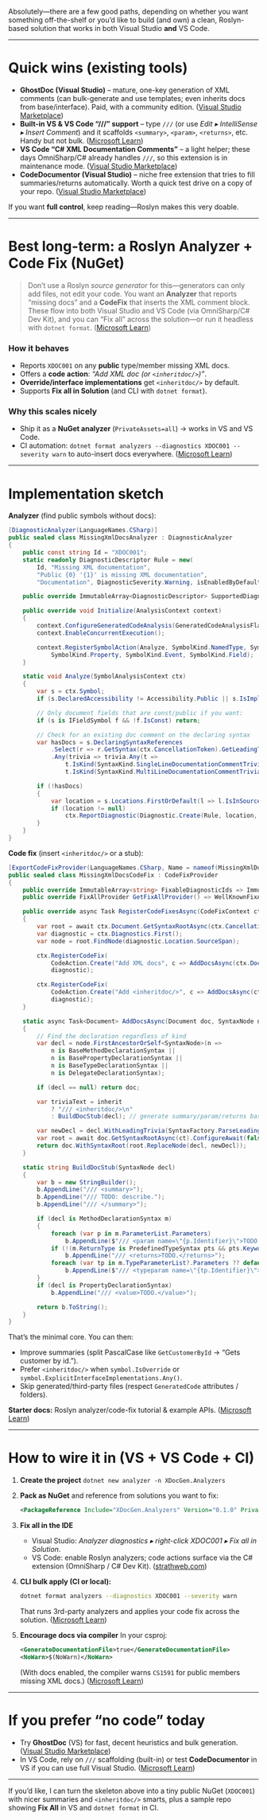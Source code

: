 Absolutely—there are a few good paths, depending on whether you want something off-the-shelf or you’d like to build (and own) a clean, Roslyn-based solution that works in both Visual Studio **and** VS Code.

---

# Quick wins (existing tools)

* **GhostDoc (Visual Studio)** – mature, one-key generation of XML comments (can bulk-generate and use templates; even inherits docs from base/interface). Paid, with a community edition. ([Visual Studio Marketplace][1])
* **Built-in VS & VS Code “///” support** – type `///` (or use *Edit ▸ IntelliSense ▸ Insert Comment*) and it scaffolds `<summary>`, `<param>`, `<returns>`, etc. Handy but not bulk. ([Microsoft Learn][2])
* **VS Code “C# XML Documentation Comments”** – a light helper; these days OmniSharp/C# already handles `///`, so this extension is in maintenance mode. ([Visual Studio Marketplace][3])
* **CodeDocumentor (Visual Studio)** – niche free extension that tries to fill summaries/returns automatically. Worth a quick test drive on a copy of your repo. ([Visual Studio Marketplace][4])

If you want **full control**, keep reading—Roslyn makes this very doable.

---

# Best long-term: a Roslyn Analyzer + Code Fix (NuGet)

> Don’t use a Roslyn *source generator* for this—generators can only add files, not edit your code. You want an **Analyzer** that reports “missing docs” and a **CodeFix** that inserts the XML comment block. These flow into both Visual Studio and VS Code (via OmniSharp/C# Dev Kit), and you can “Fix all” across the solution—or run it headless with `dotnet format`. ([Microsoft Learn][5])

### How it behaves

* Reports `XDOC001` on any **public** type/member missing XML docs.
* Offers a **code action**: *“Add XML doc (or `<inheritdoc/>`)”*.
* **Override/interface implementations** get `<inheritdoc/>` by default.
* Supports **Fix all in Solution** (and CLI with `dotnet format`).

### Why this scales nicely

* Ship it as a **NuGet analyzer** (`PrivateAssets=all`) → works in VS and VS Code.
* CI automation: `dotnet format analyzers --diagnostics XDOC001 --severity warn` to auto-insert docs everywhere. ([Microsoft Learn][6])

---

# Implementation sketch

**Analyzer** (find public symbols without docs):

```csharp
[DiagnosticAnalyzer(LanguageNames.CSharp)]
public sealed class MissingXmlDocsAnalyzer : DiagnosticAnalyzer
{
    public const string Id = "XDOC001";
    static readonly DiagnosticDescriptor Rule = new(
        Id, "Missing XML documentation",
        "Public {0} '{1}' is missing XML documentation",
        "Documentation", DiagnosticSeverity.Warning, isEnabledByDefault: true);

    public override ImmutableArray<DiagnosticDescriptor> SupportedDiagnostics => ImmutableArray.Create(Rule);

    public override void Initialize(AnalysisContext context)
    {
        context.ConfigureGeneratedCodeAnalysis(GeneratedCodeAnalysisFlags.None);
        context.EnableConcurrentExecution();

        context.RegisterSymbolAction(Analyze, SymbolKind.NamedType, SymbolKind.Method,
            SymbolKind.Property, SymbolKind.Event, SymbolKind.Field);
    }

    static void Analyze(SymbolAnalysisContext ctx)
    {
        var s = ctx.Symbol;
        if (s.DeclaredAccessibility != Accessibility.Public || s.IsImplicitlyDeclared) return;

        // Only document fields that are const/public if you want:
        if (s is IFieldSymbol f && !f.IsConst) return;

        // Check for an existing doc comment on the declaring syntax
        var hasDocs = s.DeclaringSyntaxReferences
            .Select(r => r.GetSyntax(ctx.CancellationToken).GetLeadingTrivia())
            .Any(trivia => trivia.Any(t =>
                t.IsKind(SyntaxKind.SingleLineDocumentationCommentTrivia) ||
                t.IsKind(SyntaxKind.MultiLineDocumentationCommentTrivia)));

        if (!hasDocs)
        {
            var location = s.Locations.FirstOrDefault(l => l.IsInSource);
            if (location != null)
                ctx.ReportDiagnostic(Diagnostic.Create(Rule, location, s.Kind, s.Name));
        }
    }
}
```

**Code fix** (insert `<inheritdoc/>` or a stub):

```csharp
[ExportCodeFixProvider(LanguageNames.CSharp, Name = nameof(MissingXmlDocsCodeFix)), Shared]
public sealed class MissingXmlDocsCodeFix : CodeFixProvider
{
    public override ImmutableArray<string> FixableDiagnosticIds => ImmutableArray.Create(MissingXmlDocsAnalyzer.Id);
    public override FixAllProvider GetFixAllProvider() => WellKnownFixAllProviders.BatchFixer;

    public override async Task RegisterCodeFixesAsync(CodeFixContext ctx)
    {
        var root = await ctx.Document.GetSyntaxRootAsync(ctx.CancellationToken).ConfigureAwait(false);
        var diagnostic = ctx.Diagnostics.First();
        var node = root.FindNode(diagnostic.Location.SourceSpan);

        ctx.RegisterCodeFix(
            CodeAction.Create("Add XML docs", c => AddDocsAsync(ctx.Document, node, inherit: false, c)),
            diagnostic);

        ctx.RegisterCodeFix(
            CodeAction.Create("Add <inheritdoc/>", c => AddDocsAsync(ctx.Document, node, inherit: true, c)),
            diagnostic);
    }

    static async Task<Document> AddDocsAsync(Document doc, SyntaxNode node, bool inherit, CancellationToken ct)
    {
        // Find the declaration regardless of kind
        var decl = node.FirstAncestorOrSelf<SyntaxNode>(n =>
            n is BaseMethodDeclarationSyntax ||
            n is BasePropertyDeclarationSyntax ||
            n is BaseTypeDeclarationSyntax ||
            n is DelegateDeclarationSyntax);

        if (decl == null) return doc;

        var triviaText = inherit
            ? "/// <inheritdoc/>\n"
            : BuildDocStub(decl); // generate summary/param/returns based on symbol

        var newDecl = decl.WithLeadingTrivia(SyntaxFactory.ParseLeadingTrivia(triviaText).AddRange(decl.GetLeadingTrivia()));
        var root = await doc.GetSyntaxRootAsync(ct).ConfigureAwait(false);
        return doc.WithSyntaxRoot(root.ReplaceNode(decl, newDecl));
    }

    static string BuildDocStub(SyntaxNode decl)
    {
        var b = new StringBuilder();
        b.AppendLine("/// <summary>");
        b.AppendLine("/// TODO: describe.");
        b.AppendLine("/// </summary>");

        if (decl is MethodDeclarationSyntax m)
        {
            foreach (var p in m.ParameterList.Parameters)
                b.AppendLine($"/// <param name=\"{p.Identifier}\">TODO.</param>");
            if (!(m.ReturnType is PredefinedTypeSyntax pts && pts.Keyword.IsKind(SyntaxKind.VoidKeyword)))
                b.AppendLine("/// <returns>TODO.</returns>");
            foreach (var tp in m.TypeParameterList?.Parameters ?? default)
                b.AppendLine($"/// <typeparam name=\"{tp.Identifier}\">TODO.</typeparam>");
        }
        if (decl is PropertyDeclarationSyntax)
            b.AppendLine("/// <value>TODO.</value>");

        return b.ToString();
    }
}
```

That’s the minimal core. You can then:

* Improve summaries (split PascalCase like `GetCustomerById` → “Gets customer by id.”).
* Prefer `<inheritdoc/>` when `symbol.IsOverride` or `symbol.ExplicitInterfaceImplementations.Any()`.
* Skip generated/third-party files (respect `GeneratedCode` attributes / folders).

**Starter docs:** Roslyn analyzer/code-fix tutorial & example APIs. ([Microsoft Learn][5])

---

# How to wire it in (VS + VS Code + CI)

1. **Create the project**
   `dotnet new analyzer -n XDocGen.Analyzers`

2. **Pack as NuGet** and reference from solutions you want to fix:

   ```xml
   <PackageReference Include="XDocGen.Analyzers" Version="0.1.0" PrivateAssets="all" />
   ```

3. **Fix all in the IDE**

   * Visual Studio: *Analyzer diagnostics ▸ right-click XDOC001 ▸ Fix all in Solution*.
   * VS Code: enable Roslyn analyzers; code actions surface via the C# extension (OmniSharp / C# Dev Kit). ([strathweb.com][7])

4. **CLI bulk apply (CI or local):**

   ```bash
   dotnet format analyzers --diagnostics XDOC001 --severity warn
   ```

   That runs 3rd-party analyzers and applies your code fix across the solution. ([Microsoft Learn][6])

5. **Encourage docs via compiler**
   In your csproj:

   ```xml
   <GenerateDocumentationFile>true</GenerateDocumentationFile>
   <NoWarn>$(NoWarn)</NoWarn>
   ```

   (With docs enabled, the compiler warns `CS1591` for public members missing XML docs.) ([Microsoft Learn][8])

---

# If you prefer “no code” today

* Try **GhostDoc** (VS) for fast, decent heuristics and bulk generation. ([Visual Studio Marketplace][1])
* In VS Code, rely on `///` scaffolding (built-in) or test **CodeDocumentor** in VS if you can use full Visual Studio. ([Microsoft Learn][2])

---

If you’d like, I can turn the skeleton above into a tiny public NuGet (`XDOC001`) with nicer summaries and `<inheritdoc/>` smarts, plus a sample repo showing **Fix All** in VS and `dotnet format` in CI.

[1]: https://marketplace.visualstudio.com/items?itemName=sergeb.GhostDoc&utm_source=chatgpt.com "GhostDoc Community for VS2017 and Later"
[2]: https://learn.microsoft.com/en-us/visualstudio/ide/reference/generate-xml-documentation-comments?view=vs-2022&utm_source=chatgpt.com "Insert XML documentation comments - Visual Studio"
[3]: https://marketplace.visualstudio.com/items?itemName=k--kato.docomment&utm_source=chatgpt.com "C# XML Documentation Comments"
[4]: https://marketplace.visualstudio.com/items?itemName=DanTurco.CodeDocumentor&utm_source=chatgpt.com "CodeDocumentor"
[5]: https://learn.microsoft.com/en-us/dotnet/csharp/roslyn-sdk/tutorials/how-to-write-csharp-analyzer-code-fix?utm_source=chatgpt.com "Tutorial: Write your first analyzer and code fix - C#"
[6]: https://learn.microsoft.com/en-us/dotnet/core/tools/dotnet-format?utm_source=chatgpt.com "dotnet format command - .NET CLI"
[7]: https://www.strathweb.com/2019/04/roslyn-analyzers-in-code-fixes-in-omnisharp-and-vs-code/?utm_source=chatgpt.com "Roslyn analyzers and code fixes in OmniSharp and VS Code"
[8]: https://learn.microsoft.com/en-us/dotnet/csharp/language-reference/xmldoc/?utm_source=chatgpt.com "Generate XML API documentation comments - C#"
